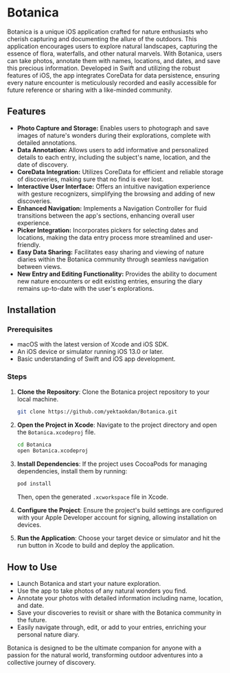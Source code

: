# Botanica

Botanica is a unique iOS application crafted for nature enthusiasts who cherish capturing and documenting the allure of the outdoors. This application encourages users to explore natural landscapes, capturing the essence of flora, waterfalls, and other natural marvels. With Botanica, users can take photos, annotate them with names, locations, and dates, and save this precious information. Developed in Swift and utilizing the robust features of iOS, the app integrates CoreData for data persistence, ensuring every nature encounter is meticulously recorded and easily accessible for future reference or sharing with a like-minded community.

## Features

- **Photo Capture and Storage:** Enables users to photograph and save images of nature's wonders during their explorations, complete with detailed annotations.
- **Data Annotation:** Allows users to add informative and personalized details to each entry, including the subject's name, location, and the date of discovery.
- **CoreData Integration:** Utilizes CoreData for efficient and reliable storage of discoveries, making sure that no find is ever lost.
- **Interactive User Interface:** Offers an intuitive navigation experience with gesture recognizers, simplifying the browsing and adding of new discoveries.
- **Enhanced Navigation:** Implements a Navigation Controller for fluid transitions between the app's sections, enhancing overall user experience.
- **Picker Integration:** Incorporates pickers for selecting dates and locations, making the data entry process more streamlined and user-friendly.
- **Easy Data Sharing:** Facilitates easy sharing and viewing of nature diaries within the Botanica community through seamless navigation between views.
- **New Entry and Editing Functionality:** Provides the ability to document new nature encounters or edit existing entries, ensuring the diary remains up-to-date with the user's explorations.

## Installation

### Prerequisites

- macOS with the latest version of Xcode and iOS SDK.
- An iOS device or simulator running iOS 13.0 or later.
- Basic understanding of Swift and iOS app development.

### Steps

1. **Clone the Repository**: Clone the Botanica project repository to your local machine.

    ```bash
    git clone https://github.com/yektaokdan/Botanica.git
    ```

2. **Open the Project in Xcode**: Navigate to the project directory and open the `Botanica.xcodeproj` file.

    ```bash
    cd Botanica
    open Botanica.xcodeproj
    ```

3. **Install Dependencies**: If the project uses CocoaPods for managing dependencies, install them by running:

    ```bash
    pod install
    ```

    Then, open the generated `.xcworkspace` file in Xcode.

4. **Configure the Project**: Ensure the project's build settings are configured with your Apple Developer account for signing, allowing installation on devices.

5. **Run the Application**: Choose your target device or simulator and hit the run button in Xcode to build and deploy the application.

## How to Use

- Launch Botanica and start your nature exploration.
- Use the app to take photos of any natural wonders you find.
- Annotate your photos with detailed information including name, location, and date.
- Save your discoveries to revisit or share with the Botanica community in the future.
- Easily navigate through, edit, or add to your entries, enriching your personal nature diary.

Botanica is designed to be the ultimate companion for anyone with a passion for the natural world, transforming outdoor adventures into a collective journey of discovery.
